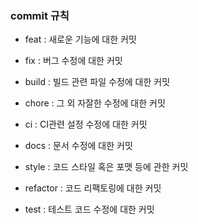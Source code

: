 ### commit 규칙

- feat : 새로운 기능에 대한 커밋


- fix : 버그 수정에 대한 커밋


- build : 빌드 관련 파일 수정에 대한 커밋


- chore : 그 외 자잘한 수정에 대한 커밋


- ci : CI관련 설정 수정에 대한 커밋


- docs : 문서 수정에 대한 커밋


- style : 코드 스타일 혹은 포맷 등에 관한 커밋


- refactor : 코드 리팩토링에 대한 커밋


- test : 테스트 코드 수정에 대한 커밋